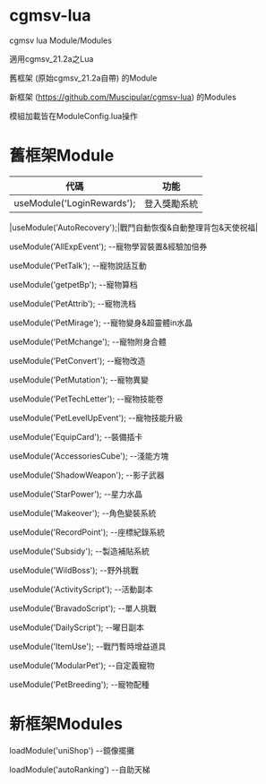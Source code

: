 # cgmsv-lua
cgmsv lua Module/Modules

適用cgmsv_21.2a之Lua

舊框架 (原始cgmsv_21.2a自帶) 的Module

新框架 (https://github.com/Muscipular/cgmsv-lua) 的Modules

模組加載皆在ModuleConfig.lua操作

# 舊框架Module
代碼 | 功能 
--- | --- 
useModule('LoginRewards');|登入獎勵系統

|useModule('AutoRecovery');|戰鬥自動恢復&自動整理背包&天使祝福|

useModule('AllExpEvent');					--寵物學習裝置&經驗加倍券

useModule('PetTalk');							--寵物說話互動

useModule('getpetBp');						--寵物算档

useModule('PetAttrib');						--寵物洗档

useModule('PetMirage');						--寵物變身&超靈體in水晶

useModule('PetMchange');					--寵物附身合體

useModule('PetConvert');					--寵物改造

useModule('PetMutation');					--寵物異變

useModule('PetTechLetter');				--寵物技能卷

useModule('PetLevelUpEvent');			--寵物技能升級

useModule('EquipCard');						--裝備插卡

useModule('AccessoriesCube');			--淺能方塊

useModule('ShadowWeapon');				--影子武器

useModule('StarPower');						--星力水晶

useModule('Makeover');						--角色變裝系統

useModule('RecordPoint');					--座標紀錄系統

useModule('Subsidy');							--製造補貼系統

useModule('WildBoss');						--野外挑戰

useModule('ActivityScript');			--活動副本

useModule('BravadoScript');				--單人挑戰

useModule('DailyScript');					--曜日副本

useModule('ItemUse');							--戰鬥暫時增益道具

useModule('ModularPet');					--自定義寵物

useModule('PetBreeding');					--寵物配種

# 新框架Modules
loadModule('uniShop')             --鏡像擺攤

loadModule('autoRanking')         --自助天梯

